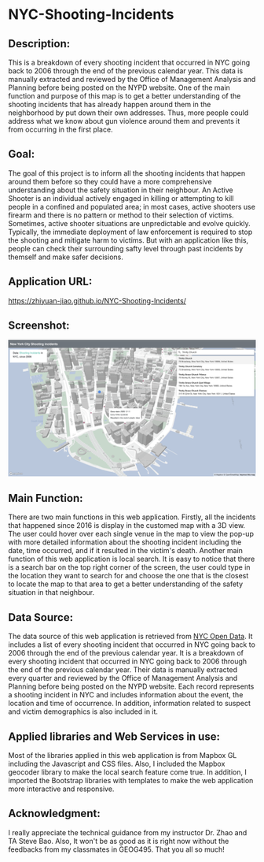 # NYC-Shooting-Incidents
## Description:
This is a breakdown of every shooting incident that occurred in NYC going back to 2006 through the end of the previous calendar year. This data is manually extracted and reviewed by the Office of Management Analysis and Planning before being posted on the NYPD website. One of the main function and purpose of this map is to get a better understanding of the shooting incidents that has already happen around them in the neighborhood by put down their own addresses. Thus, more people could address what we know about gun violence around them and prevents it from occurring in the first place.
## Goal:
The goal of this project is to inform all the shooting incidents that happen around them before so they could have a more comprehensive understanding about the safety situation in their neighbour. An Active Shooter is an individual actively engaged in killing or attempting to kill people in a confined and populated area; in most cases, active shooters use firearm and there is no pattern or method to their selection of victims. Sometimes, active shooter situations are unpredictable and evolve quickly. Typically, the immediate deployment of law enforcement is required to stop the shooting and mitigate harm to victims. But with an application like this, people can check their surrounding safty level through past incidents by themself and make safer decisions. 
## Application URL:
https://zhiyuan-jiao.github.io/NYC-Shooting-Incidents/
## Screenshot:
![ApplicationScreenshot](img/ApplicationScreenshot.png)
## Main Function:
There are two main functions in this web application. Firstly, all the incidents that happened since 2016 is display in the customed map with a 3D view. The user could hover over each single venue in the map to view the pop-up with more detailed information about the shooting incident including the date, time occurred, and if it resulted in the victim's death. Another main function of this web application is local search. It is easy to notice that there is a search bar on the top right corner of the screen, the user could type in the location they want to search for and choose the one that is the closest to locate the map to that area to get a better understanding of the safety situation in that neighbour.
## Data Source:
The data source of this web application is retrieved from [NYC Open Data](https://data.cityofnewyork.us/Public-Safety/NYPD-Shooting-Incident-Data-Historic-/833y-fsy8). It includes a list of every shooting incident that occurred in NYC going back to 2006 through the end of the previous calendar year. It is a breakdown of every shooting incident that occurred in NYC going back to 2006 through the end of the previous calendar year. Their data is manually extracted every quarter and reviewed by the Office of Management Analysis and Planning before being posted on the NYPD website. Each record represents a shooting incident in NYC and includes information about the event, the location and time of occurrence. In addition, information related to suspect and victim demographics is also included in it. 
## Applied libraries and Web Services in use:
Most of the libraries applied in this web application is from Mapbox GL including the Javascript and CSS files. Also, I included the Mapbox geocoder library to make the local search feature come true. In addition, I imported the Bootstrap libraries with templates to make the web application more interactive and responsive. 
## Acknowledgment:
I really appreciate the technical guidance from my instructor Dr. Zhao and TA Steve Bao. Also, It won't be as good as it is right now without the feedbacks from my classmates in GEOG495. That you all so much! 
